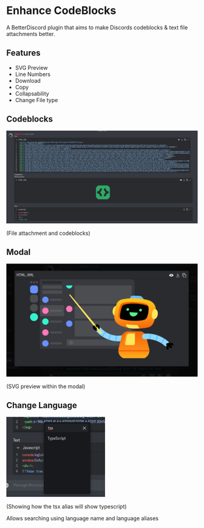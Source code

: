 # Enhance CodeBlocks
A BetterDiscord plugin that aims to make Discords codeblocks & text file attachments better.

## Features
* SVG Preview
* Line Numbers
* Download
* Copy
* Collapsability
* Change File type

## Codeblocks
<img src="./previews/collection.png" />

(File attachment and codeblocks)
## Modal
<img src="./previews/modal-preview.png" />

(SVG preview within the modal)
## Change Language
<img src="./previews/change-lang.png" />

(Showing how the tsx alias will show typescript)

Allows searching using language name and language aliases